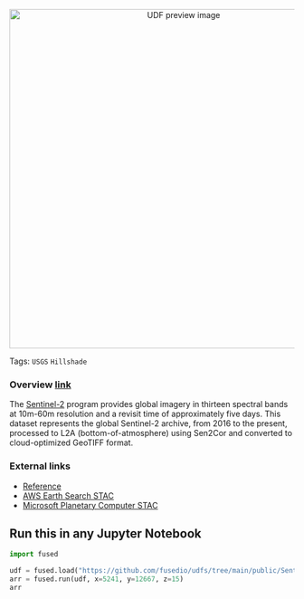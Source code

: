 <!--fused:pin=14-->
<!--fused:preview-->
<p align="center"><img src="https://fused-magic.s3.us-west-2.amazonaws.com/thumbnails/udfs-staging/Sentinel_Tile_Example.png" width="600" alt="UDF preview image"></p>

<!--fused:tags-->
Tags: `USGS` `Hillshade`

<!--fused:readme-->

### Overview [link](https://planetarycomputer.microsoft.com/dataset/sentinel-2-l2a)
The [Sentinel-2](https://sentinel.esa.int/web/sentinel/missions/sentinel-2) program provides global imagery in thirteen spectral bands at 10m-60m resolution and a revisit time of approximately five days. This dataset represents the global Sentinel-2 archive, from 2016 to the present, processed to L2A (bottom-of-atmosphere) using Sen2Cor and converted to cloud-optimized GeoTIFF format.

### External links
* [Reference](https://planetarycomputer.microsoft.com/dataset/sentinel-2-l2a)
* [AWS Earth Search STAC](https://earth-search.aws.element84.com/v1/collections/sentinel-2-l2a)
* [Microsoft Planetary Computer STAC](https://planetarycomputer.microsoft.com/api/stac/v1/collections/sentinel-2-l2a)

## Run this in any Jupyter Notebook

```python
import fused

udf = fused.load("https://github.com/fusedio/udfs/tree/main/public/Sentinel_Tile_Example")
arr = fused.run(udf, x=5241, y=12667, z=15)
arr
```
